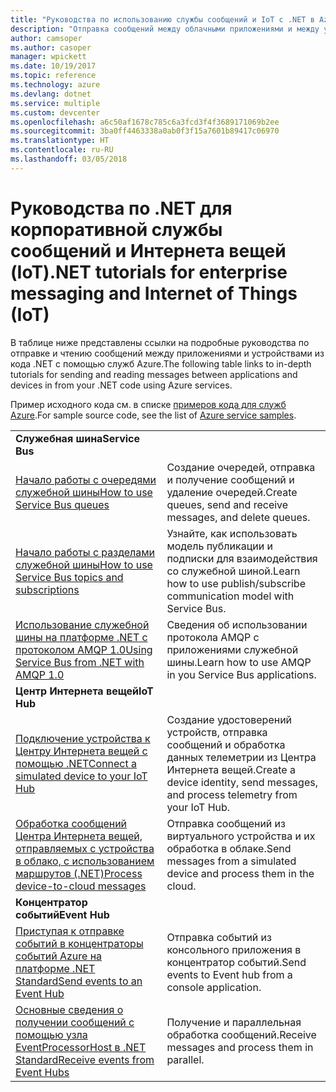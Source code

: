 ```yaml
---
title: "Руководства по использованию службы сообщений и IoT с .NET в Azure | Документация Майкрософт"
description: "Отправка сообщений между облачными приложениями и между устройствами и облаком с использованием .NET и служб Azure."
author: camsoper
ms.author: casoper
manager: wpickett
ms.date: 10/19/2017
ms.topic: reference
ms.technology: azure
ms.devlang: dotnet
ms.service: multiple
ms.custom: devcenter
ms.openlocfilehash: a6c50af1678c785c6a3fcd3f4f3689171069b2ee
ms.sourcegitcommit: 3ba0ff4463338a0ab0f3f15a7601b89417c06970
ms.translationtype: HT
ms.contentlocale: ru-RU
ms.lasthandoff: 03/05/2018
---
```

# <a name="net-tutorials-for-enterprise-messaging-and-internet-of-things-iot"></a><span data-ttu-id="a2f4a-103">Руководства по .NET для корпоративной службы сообщений и Интернета вещей (IoT)</span><span class="sxs-lookup"><span data-stu-id="a2f4a-103">.NET tutorials for enterprise messaging and Internet of Things (IoT)</span></span>

<span data-ttu-id="a2f4a-104">В таблице ниже представлены ссылки на подробные руководства по отправке и чтению сообщений между приложениями и устройствами из кода .NET с помощью служб Azure.</span><span class="sxs-lookup"><span data-stu-id="a2f4a-104">The following table links to in-depth tutorials for sending and reading messages between applications and devices in from your .NET code using Azure services.</span></span>

<span data-ttu-id="a2f4a-105">Пример исходного кода см. в списке [примеров кода для служб Azure](https://azure.microsoft.com/resources/samples/?platform=dotnet).</span><span class="sxs-lookup"><span data-stu-id="a2f4a-105">For sample source code, see the list of [Azure service samples](https://azure.microsoft.com/resources/samples/?platform=dotnet).</span></span>


| | |
|---|---|
| <span data-ttu-id="a2f4a-106">**Служебная шина**</span><span class="sxs-lookup"><span data-stu-id="a2f4a-106">**Service Bus**</span></span> | |
| <span data-ttu-id="a2f4a-107">[Начало работы с очередями служебной шины][1]</span><span class="sxs-lookup"><span data-stu-id="a2f4a-107">[How to use Service Bus queues][1]</span></span> | <span data-ttu-id="a2f4a-108">Создание очередей, отправка и получение сообщений и удаление очередей.</span><span class="sxs-lookup"><span data-stu-id="a2f4a-108">Create queues, send and receive messages, and delete queues.</span></span> | 
| <span data-ttu-id="a2f4a-109">[Начало работы с разделами служебной шины][2]</span><span class="sxs-lookup"><span data-stu-id="a2f4a-109">[How to use Service Bus topics and subscriptions][2]</span></span> | <span data-ttu-id="a2f4a-110">Узнайте, как использовать модель публикации и подписки для взаимодействия со служебной шиной.</span><span class="sxs-lookup"><span data-stu-id="a2f4a-110">Learn how to use publish/subscribe communication model with Service Bus.</span></span>
| <span data-ttu-id="a2f4a-111">[Использование служебной шины на платформе .NET с протоколом AMQP 1.0][3]</span><span class="sxs-lookup"><span data-stu-id="a2f4a-111">[Using Service Bus from .NET with AMQP 1.0][3]</span></span> | <span data-ttu-id="a2f4a-112">Сведения об использовании протокола AMQP с приложениями служебной шины.</span><span class="sxs-lookup"><span data-stu-id="a2f4a-112">Learn how to use AMQP in you Service Bus applications.</span></span>
|<span data-ttu-id="a2f4a-113">**Центр Интернета вещей**</span><span class="sxs-lookup"><span data-stu-id="a2f4a-113">**IoT Hub**</span></span>|
| <span data-ttu-id="a2f4a-114">[Подключение устройства к Центру Интернета вещей с помощью .NET][4]</span><span class="sxs-lookup"><span data-stu-id="a2f4a-114">[Connect a simulated device to your IoT Hub][4]</span></span> | <span data-ttu-id="a2f4a-115">Создание удостоверений устройств, отправка сообщений и обработка данных телеметрии из Центра Интернета вещей.</span><span class="sxs-lookup"><span data-stu-id="a2f4a-115">Create a device identity, send messages, and process telemetry from your IoT Hub.</span></span> |   
| <span data-ttu-id="a2f4a-116">[Обработка сообщений Центра Интернета вещей, отправляемых с устройства в облако, с использованием маршрутов (.NET)][5]</span><span class="sxs-lookup"><span data-stu-id="a2f4a-116">[Process device-to-cloud messages][5]</span></span> | <span data-ttu-id="a2f4a-117">Отправка сообщений из виртуального устройства и их обработка в облаке.</span><span class="sxs-lookup"><span data-stu-id="a2f4a-117">Send messages from a simulated device and process them in the cloud.</span></span> |
|<span data-ttu-id="a2f4a-118">**Концентратор событий**</span><span class="sxs-lookup"><span data-stu-id="a2f4a-118">**Event Hub**</span></span>|
| <span data-ttu-id="a2f4a-119">[Приступая к отправке событий в концентраторы событий Azure на платформе .NET Standard][6]</span><span class="sxs-lookup"><span data-stu-id="a2f4a-119">[Send events to an Event Hub][6]</span></span> | <span data-ttu-id="a2f4a-120">Отправка событий из консольного приложения в концентратор событий.</span><span class="sxs-lookup"><span data-stu-id="a2f4a-120">Send events to Event hub from a console application.</span></span>
| <span data-ttu-id="a2f4a-121">[Основные сведения о получении сообщений с помощью узла EventProcessorHost в .NET Standard][7]</span><span class="sxs-lookup"><span data-stu-id="a2f4a-121">[Receive events from Event Hubs][7]</span></span> | <span data-ttu-id="a2f4a-122">Получение и параллельная обработка сообщений.</span><span class="sxs-lookup"><span data-stu-id="a2f4a-122">Receive messages and process them in parallel.</span></span>


[1]: /azure/service-bus-messaging/service-bus-dotnet-get-started-with-queues
[2]: /azure/service-bus-messaging/service-bus-dotnet-how-to-use-topics-subscriptions
[3]: /azure/service-bus-messaging/service-bus-amqp-dotnet
[4]: /azure/iot-hub/iot-hub-csharp-csharp-getstarted
[5]: /azure/iot-hub/iot-hub-csharp-csharp-process-d2c
[6]: /azure/event-hubs/event-hubs-dotnet-standard-getstarted-send
[7]: /azure/event-hubs/event-hubs-dotnet-standard-getstarted-receive-eph


